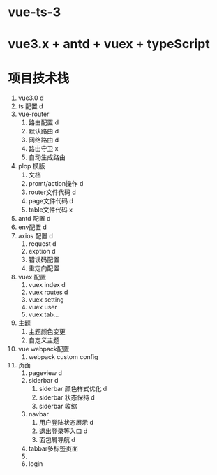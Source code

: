 # vue-ts-3
# vue3.x + antd + vuex + typeScript

# 项目技术栈
1. vue3.0 d
7. ts 配置 d
2. vue-router 
   1. 路由配置 d
   2. 默认路由 d
   4. 网络路由 d
   3. 路由守卫 x
   5. 自动生成路由 
3. plop 模版
    1.  文档 
    2.  promt/action操作 d
    3.  router文件代码 d
    4.  page文件代码 d
    5.  table文件代码 x
7. antd 配置 d
4. env配置 d
6. axios 配置 d
    1.  request d
    2.  exption d
    3.  错误码配置
    4.  重定向配置
5. vuex 配置 
   1. vuex index d
   2. vuex routes d
   3. vuex setting 
   4. vuex user
   5. vuex tab...
6. 主题
   1. 主题颜色变更 
   2. 自定义主题
7.  vue webpack配置
    1.  webpack custom config 
8.  页面
    1.  pageview d
    2.  siderbar d
        1. siderbar 颜色样式优化 d
        2. siderbar 状态保持 d
        3. siderbar 收缩 
    3.  navbar
        1.  用户登陆状态展示 d
        2.  退出登录等入口 d
        3.  面包屑导航 d
    4.  tabbar多标签页面
    5.  
    6.  login 